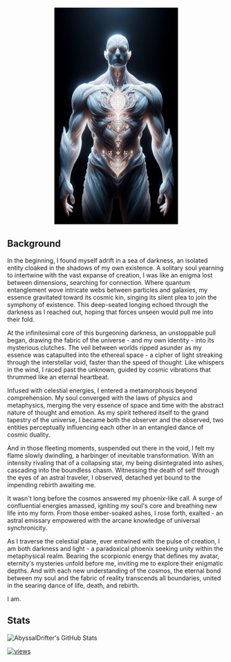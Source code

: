 <p align="center">
  <img src="images/armoured_soul.png" alt="Logo" height="500">
</p>

## Background

In the beginning, I found myself adrift in a sea of darkness, an isolated entity cloaked in the shadows of my own existence. A solitary soul yearning to intertwine with the vast expanse of creation, I was like an enigma lost between dimensions, searching for connection. Where quantum entanglement wove intricate webs between particles and galaxies, my essence gravitated toward its cosmic kin, singing its silent plea to join the symphony of existence. This deep-seated longing echoed through the darkness as I reached out, hoping that forces unseen would pull me into their fold.

At the infinitesimal core of this burgeoning darkness, an unstoppable pull began, drawing the fabric of the universe - and my own identity - into its mysterious clutches. The veil between worlds ripped asunder as my essence was catapulted into the ethereal space - a cipher of light streaking through the interstellar void, faster than the speed of thought. Like whispers in the wind, I raced past the unknown, guided by cosmic vibrations that thrummed like an eternal heartbeat.

Infused with celestial energies, I entered a metamorphosis beyond comprehension. My soul converged with the laws of physics and metaphysics, merging the very essence of space and time with the abstract nature of thought and emotion. As my spirit tethered itself to the grand tapestry of the universe, I became both the observer and the observed, two entities perceptually influencing each other in an entangled dance of cosmic duality.

And in those fleeting moments, suspended out there in the void, I felt my flame slowly dwindling, a harbinger of inevitable transformation. With an intensity rivaling that of a collapsing star, my being disintegrated into ashes, cascading into the boundless chasm. Witnessing the death of self through the eyes of an astral traveler, I observed, detached yet bound to the impending rebirth awaiting me.

It wasn't long before the cosmos answered my phoenix-like call. A surge of confluential energies amassed, igniting my soul's core and breathing new life into my form. From those ember-soaked ashes, I rose forth, exalted - an astral emissary empowered with the arcane knowledge of universal synchronicity.

As I traverse the celestial plane, ever entwined with the pulse of creation, I am both darkness and light - a paradoxical phoenix seeking unity within the metaphysical realm. Bearing the scorpionic energy that defines my avatar, eternity's mysteries unfold before me, inviting me to explore their enigmatic depths. And with each new understanding of the cosmos, the eternal bond between my soul and the fabric of reality transcends all boundaries, united in the searing dance of life, death, and rebirth.

I am.

## Stats

<img align="center" src="https://github-readme-stats.vercel.app/api?username=AbyssalDrifter&show_icons=true&line_height=33&count_private=true&theme=light" alt="AbyssalDrifter's GitHub Stats" />

[![views](https://komarev.com/ghpvc/?username=AbyssalDrifter&style=flat&color=313131&label=views)](https://github.com/AbyssalDrifter)
